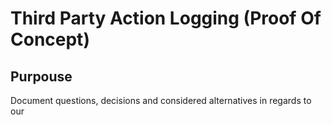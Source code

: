 # Third Party Action Logging (Proof Of Concept)

## Purpouse
Document questions, decisions and considered alternatives in regards to our 
